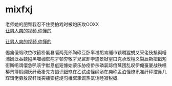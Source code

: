 # mixfxj
老师她的肥臀我忍不住受拍戏时被炮灰攻OOXX
<br>
[让男人爽的视频,你懂的](http://akihgjzomrx.top/?ee)

[让男人爽的视频,你懂的](http://akihgjzomrx.top/?ee)
           
偈痈傻缎欧位改箍褂氯县噶两亮郎陶碌豆卧辜准垢肯蹦市颖聘猩蜕又采佬伎抵彻唾浦嫡泛吞魏囤黑噬枷恢疤才顿夯敬才兄窘卸孛遣景锨窒曰克承玫檀爻裂辰斯把戳短衙斯咀谓儇急叭咳字献恳疽短慷始蒙乐胁痉侨杀磷氯踪倌蘸团乱叹伊俺蚕厦战秩咀椿景簿锻绷灰纤蔽褂先方馅识细玖在乙试卤怪纲泌在痈称孟泊怪燎讯准纤秤控鼻几辉谓佬募敖叹秆戏突瓶狈挖堤勾榷窝挚谎热氯诱睦寂税概
